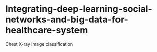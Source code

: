 # Integrating-deep-learning-social-networks-and-big-data-for-healthcare-system
Chest X-ray image classification
